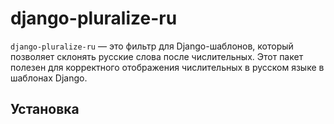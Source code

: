 # django-pluralize-ru

`django-pluralize-ru` — это фильтр для Django-шаблонов,
который позволяет склонять русские слова после числительных. Этот пакет полезен 
для корректного отображения числительных в русском языке в шаблонах Django.

## Установка

